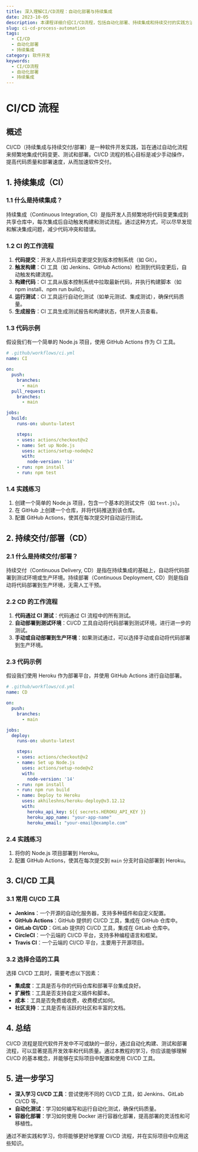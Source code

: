```yaml
---
title: 深入理解CI/CD流程：自动化部署与持续集成
date: 2023-10-05
description: 本课程详细介绍CI/CD流程，包括自动化部署、持续集成和持续交付的实践方法，帮助开发者提高软件开发效率和质量。
slug: ci-cd-process-automation
tags:
  - CI/CD
  - 自动化部署
  - 持续集成
category: 软件开发
keywords:
  - CI/CD流程
  - 自动化部署
  - 持续集成
---
```


# CI/CD 流程

## 概述

CI/CD（持续集成与持续交付/部署）是一种软件开发实践，旨在通过自动化流程来频繁地集成代码变更、测试和部署。CI/CD 流程的核心目标是减少手动操作，提高代码质量和部署速度，从而加速软件交付。

## 1. 持续集成（CI）

### 1.1 什么是持续集成？

持续集成（Continuous Integration, CI）是指开发人员频繁地将代码变更集成到共享仓库中，每次集成后自动触发构建和测试流程。通过这种方式，可以尽早发现和解决集成问题，减少代码冲突和错误。

### 1.2 CI 的工作流程

1. **代码提交**：开发人员将代码变更提交到版本控制系统（如 Git）。
2. **触发构建**：CI 工具（如 Jenkins、GitHub Actions）检测到代码变更后，自动触发构建流程。
3. **构建代码**：CI 工具从版本控制系统中拉取最新代码，并执行构建脚本（如 npm install、npm run build）。
4. **运行测试**：CI 工具运行自动化测试（如单元测试、集成测试），确保代码质量。
5. **生成报告**：CI 工具生成测试报告和构建状态，供开发人员查看。

### 1.3 代码示例

假设我们有一个简单的 Node.js 项目，使用 GitHub Actions 作为 CI 工具。

```yaml
# .github/workflows/ci.yml
name: CI

on:
  push:
    branches:
      - main
  pull_request:
    branches:
      - main

jobs:
  build:
    runs-on: ubuntu-latest

    steps:
    - uses: actions/checkout@v2
    - name: Set up Node.js
      uses: actions/setup-node@v2
      with:
        node-version: '14'
    - run: npm install
    - run: npm test
```

### 1.4 实践练习

1. 创建一个简单的 Node.js 项目，包含一个基本的测试文件（如 `test.js`）。
2. 在 GitHub 上创建一个仓库，并将代码推送到该仓库。
3. 配置 GitHub Actions，使其在每次提交时自动运行测试。

## 2. 持续交付/部署（CD）

### 2.1 什么是持续交付/部署？

持续交付（Continuous Delivery, CD）是指在持续集成的基础上，自动将代码部署到测试环境或生产环境。持续部署（Continuous Deployment, CD）则是指自动将代码部署到生产环境，无需人工干预。

### 2.2 CD 的工作流程

1. **代码通过 CI 测试**：代码通过 CI 流程中的所有测试。
2. **自动部署到测试环境**：CI/CD 工具自动将代码部署到测试环境，进行进一步的测试。
3. **手动或自动部署到生产环境**：如果测试通过，可以选择手动或自动将代码部署到生产环境。

### 2.3 代码示例

假设我们使用 Heroku 作为部署平台，并使用 GitHub Actions 进行自动部署。

```yaml
# .github/workflows/cd.yml
name: CD

on:
  push:
    branches:
      - main

jobs:
  deploy:
    runs-on: ubuntu-latest

    steps:
    - uses: actions/checkout@v2
    - name: Set up Node.js
      uses: actions/setup-node@v2
      with:
        node-version: '14'
    - run: npm install
    - run: npm run build
    - name: Deploy to Heroku
      uses: akhileshns/heroku-deploy@v3.12.12
      with:
        heroku_api_key: ${{ secrets.HEROKU_API_KEY }}
        heroku_app_name: "your-app-name"
        heroku_email: "your-email@example.com"
```

### 2.4 实践练习

1. 将你的 Node.js 项目部署到 Heroku。
2. 配置 GitHub Actions，使其在每次提交到 `main` 分支时自动部署到 Heroku。

## 3. CI/CD 工具

### 3.1 常用 CI/CD 工具

- **Jenkins**：一个开源的自动化服务器，支持多种插件和自定义配置。
- **GitHub Actions**：GitHub 提供的 CI/CD 工具，集成在 GitHub 仓库中。
- **GitLab CI/CD**：GitLab 提供的 CI/CD 工具，集成在 GitLab 仓库中。
- **CircleCI**：一个云端的 CI/CD 平台，支持多种编程语言和框架。
- **Travis CI**：一个云端的 CI/CD 平台，主要用于开源项目。

### 3.2 选择合适的工具

选择 CI/CD 工具时，需要考虑以下因素：

- **集成度**：工具是否与你的代码仓库和部署平台集成良好。
- **扩展性**：工具是否支持自定义插件和脚本。
- **成本**：工具是否免费或收费，收费模式如何。
- **社区支持**：工具是否有活跃的社区和丰富的文档。

## 4. 总结

CI/CD 流程是现代软件开发中不可或缺的一部分，通过自动化构建、测试和部署流程，可以显著提高开发效率和代码质量。通过本教程的学习，你应该能够理解 CI/CD 的基本概念，并能够在实际项目中配置和使用 CI/CD 工具。

## 5. 进一步学习

- **深入学习 CI/CD 工具**：尝试使用不同的 CI/CD 工具，如 Jenkins、GitLab CI/CD 等。
- **自动化测试**：学习如何编写和运行自动化测试，确保代码质量。
- **容器化部署**：学习如何使用 Docker 进行容器化部署，提高部署的灵活性和可移植性。

通过不断实践和学习，你将能够更好地掌握 CI/CD 流程，并在实际项目中应用这些知识。